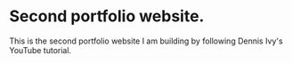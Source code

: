 # Second portfolio website.
This is the second portfolio website I am building by following Dennis Ivy's YouTube tutorial.
